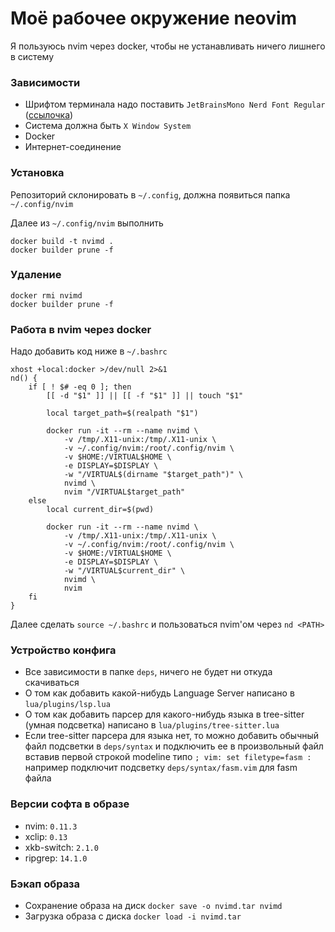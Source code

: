# Моё рабочее окружение neovim

Я пользуюсь nvim через docker, чтобы не устанавливать ничего лишнего в систему

### Зависимости

- Шрифтом терминала надо поставить `JetBrainsMono Nerd Font Regular` ([ссылочка](https://www.nerdfonts.com/font-downloads))
- Система должна быть `X Window System`
- Docker
- Интернет-соединение

### Установка

Репозиторий склонировать в `~/.config`, должна появиться папка `~/.config/nvim`

Далее из `~/.config/nvim` выполнить

```
docker build -t nvimd .
docker builder prune -f
```

### Удаление 

```
docker rmi nvimd
docker builder prune -f
```

### Работа в nvim через docker

Надо добавить код ниже в `~/.bashrc`

```
xhost +local:docker >/dev/null 2>&1
nd() {
    if [ ! $# -eq 0 ]; then
        [[ -d "$1" ]] || [[ -f "$1" ]] || touch "$1"

        local target_path=$(realpath "$1")

        docker run -it --rm --name nvimd \
            -v /tmp/.X11-unix:/tmp/.X11-unix \
            -v ~/.config/nvim:/root/.config/nvim \
            -v $HOME:/VIRTUAL$HOME \
            -e DISPLAY=$DISPLAY \
            -w "/VIRTUAL$(dirname "$target_path")" \
            nvimd \
            nvim "/VIRTUAL$target_path"
    else
        local current_dir=$(pwd)
        
        docker run -it --rm --name nvimd \
            -v /tmp/.X11-unix:/tmp/.X11-unix \
            -v ~/.config/nvim:/root/.config/nvim \
            -v $HOME:/VIRTUAL$HOME \
            -e DISPLAY=$DISPLAY \
            -w "/VIRTUAL$current_dir" \
            nvimd \
            nvim
    fi
}
```

Далее сделать `source ~/.bashrc` и пользоваться nvim'ом через `nd <PATH>`

### Устройство конфига

- Все зависимости в папке `deps`, ничего не будет ни откуда скачиваться
- О том как добавить какой-нибудь Language Server написано в `lua/plugins/lsp.lua`
- О том как добавить парсер для какого-нибудь языка в tree-sitter (умная подсветка) написано в `lua/plugins/tree-sitter.lua`
- Если tree-sitter парсера для языка нет, то можно добавить обычный файл подсветки в `deps/syntax` и подключить ее в произвольный файл вставив первой строкой modeline типо `; vim: set filetype=fasm :` например подключит подсветку `deps/syntax/fasm.vim` для fasm файла

### Версии софта в образе

- nvim: `0.11.3`
- xclip: `0.13`
- xkb-switch: `2.1.0`
- ripgrep: `14.1.0`

### Бэкап образа

- Сохранение образа на диск `docker save -o nvimd.tar nvimd`
- Загрузка образа с диска `docker load -i nvimd.tar` 
